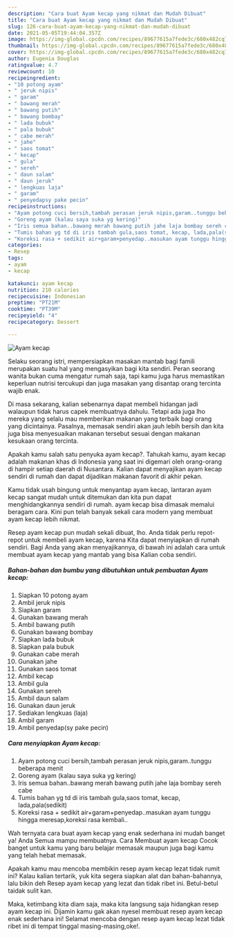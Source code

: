 ```yaml
---
description: "Cara buat Ayam kecap yang nikmat dan Mudah Dibuat"
title: "Cara buat Ayam kecap yang nikmat dan Mudah Dibuat"
slug: 126-cara-buat-ayam-kecap-yang-nikmat-dan-mudah-dibuat
date: 2021-05-05T19:44:04.357Z
image: https://img-global.cpcdn.com/recipes/89677615a7fede3c/680x482cq70/ayam-kecap-foto-resep-utama.jpg
thumbnail: https://img-global.cpcdn.com/recipes/89677615a7fede3c/680x482cq70/ayam-kecap-foto-resep-utama.jpg
cover: https://img-global.cpcdn.com/recipes/89677615a7fede3c/680x482cq70/ayam-kecap-foto-resep-utama.jpg
author: Eugenia Douglas
ratingvalue: 4.7
reviewcount: 10
recipeingredient:
- "10 potong ayam"
- " jeruk nipis"
- " garam"
- " bawang merah"
- " bawang putih"
- " bawang bombay"
- " lada bubuk"
- " pala bubuk"
- " cabe merah"
- " jahe"
- " saos tomat"
- " kecap"
- " gula"
- " sereh"
- " daun salam"
- " daun jeruk"
- " lengkuas laja"
- " garam"
- " penyedapsy pake pecin"
recipeinstructions:
- "Ayam potong cuci bersih,tambah perasan jeruk nipis,garam..tunggu beberapa menit"
- "Goreng ayam (kalau saya suka yg kering)"
- "Iris semua bahan..bawang merah bawang putih jahe laja bombay sereh cabe"
- "Tumis bahan yg td di iris tambah gula,saos tomat, kecap, lada,pala(sedikit)"
- "Koreksi rasa + sedikit air+garam+penyedap..masukan ayam tunggu hingga meresap,koreksi rasa kembali.."
categories:
- Resep
tags:
- ayam
- kecap

katakunci: ayam kecap 
nutrition: 210 calories
recipecuisine: Indonesian
preptime: "PT21M"
cooktime: "PT39M"
recipeyield: "4"
recipecategory: Dessert

---
```



![Ayam kecap](https://img-global.cpcdn.com/recipes/89677615a7fede3c/680x482cq70/ayam-kecap-foto-resep-utama.jpg)

Selaku seorang istri, mempersiapkan masakan mantab bagi famili merupakan suatu hal yang mengasyikan bagi kita sendiri. Peran seorang  wanita bukan cuma mengatur rumah saja, tapi kamu juga harus memastikan keperluan nutrisi tercukupi dan juga masakan yang disantap orang tercinta wajib enak.

Di masa  sekarang, kalian sebenarnya dapat membeli hidangan jadi walaupun tidak harus capek membuatnya dahulu. Tetapi ada juga lho mereka yang selalu mau memberikan makanan yang terbaik bagi orang yang dicintainya. Pasalnya, memasak sendiri akan jauh lebih bersih dan kita juga bisa menyesuaikan makanan tersebut sesuai dengan makanan kesukaan orang tercinta. 



Apakah kamu salah satu penyuka ayam kecap?. Tahukah kamu, ayam kecap adalah makanan khas di Indonesia yang saat ini digemari oleh orang-orang di hampir setiap daerah di Nusantara. Kalian dapat menyajikan ayam kecap sendiri di rumah dan dapat dijadikan makanan favorit di akhir pekan.

Kamu tidak usah bingung untuk menyantap ayam kecap, lantaran ayam kecap sangat mudah untuk ditemukan dan kita pun dapat menghidangkannya sendiri di rumah. ayam kecap bisa dimasak memalui beragam cara. Kini pun telah banyak sekali cara modern yang membuat ayam kecap lebih nikmat.

Resep ayam kecap pun mudah sekali dibuat, lho. Anda tidak perlu repot-repot untuk membeli ayam kecap, karena Kita dapat menyiapkan di rumah sendiri. Bagi Anda yang akan menyajikannya, di bawah ini adalah cara untuk membuat ayam kecap yang mantab yang bisa Kalian coba sendiri.

<!--inarticleads1-->

##### Bahan-bahan dan bumbu yang dibutuhkan untuk pembuatan Ayam kecap:

1. Siapkan 10 potong ayam
1. Ambil  jeruk nipis
1. Siapkan  garam
1. Gunakan  bawang merah
1. Ambil  bawang putih
1. Gunakan  bawang bombay
1. Siapkan  lada bubuk
1. Siapkan  pala bubuk
1. Gunakan  cabe merah
1. Gunakan  jahe
1. Gunakan  saos tomat
1. Ambil  kecap
1. Ambil  gula
1. Gunakan  sereh
1. Ambil  daun salam
1. Gunakan  daun jeruk
1. Sediakan  lengkuas (laja)
1. Ambil  garam
1. Ambil  penyedap(sy pake pecin)




<!--inarticleads2-->

##### Cara menyiapkan Ayam kecap:

1. Ayam potong cuci bersih,tambah perasan jeruk nipis,garam..tunggu beberapa menit
1. Goreng ayam (kalau saya suka yg kering)
1. Iris semua bahan..bawang merah bawang putih jahe laja bombay sereh cabe
1. Tumis bahan yg td di iris tambah gula,saos tomat, kecap, lada,pala(sedikit)
1. Koreksi rasa + sedikit air+garam+penyedap..masukan ayam tunggu hingga meresap,koreksi rasa kembali..




Wah ternyata cara buat ayam kecap yang enak sederhana ini mudah banget ya! Anda Semua mampu membuatnya. Cara Membuat ayam kecap Cocok banget untuk kamu yang baru belajar memasak maupun juga bagi kamu yang telah hebat memasak.

Apakah kamu mau mencoba membikin resep ayam kecap lezat tidak rumit ini? Kalau kalian tertarik, yuk kita segera siapkan alat dan bahan-bahannya, lalu bikin deh Resep ayam kecap yang lezat dan tidak ribet ini. Betul-betul taidak sulit kan. 

Maka, ketimbang kita diam saja, maka kita langsung saja hidangkan resep ayam kecap ini. Dijamin kamu gak akan nyesel membuat resep ayam kecap enak sederhana ini! Selamat mencoba dengan resep ayam kecap lezat tidak ribet ini di tempat tinggal masing-masing,oke!.

